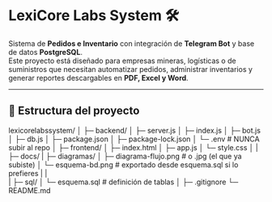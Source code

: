 # LexiCore Labs System 🛠️

Sistema de **Pedidos e Inventario** con integración de **Telegram Bot** y base de datos **PostgreSQL**.  
Este proyecto está diseñado para empresas mineras, logísticas o de suministros que necesitan automatizar pedidos, administrar inventarios y generar reportes descargables en **PDF, Excel y Word**.

---

## 📂 Estructura del proyecto

lexicorelabssystem/
│
├─ backend/
│   ├─ server.js
│   ├─ index.js
│   ├─ bot.js
│   ├─ db.js
│   ├─ package.json
│   ├─ package-lock.json
│   └─ .env        # NUNCA subir al repo
│
├─ frontend/
│   ├─ index.html
│   ├─ app.js
│   └─ style.css
│
|
├─ docs/
|   ├─ diagramas/
│   ├─ diagrama-flujo.png   # o .jpg (el que ya subiste)
│   └─ esquema-bd.png       # exportado desde esquema.sql si lo prefieres
|   |   
|   ├─ sql/
│   └─ esquema.sql          # definición de tablas
│
├─ .gitignore
└─ README.md